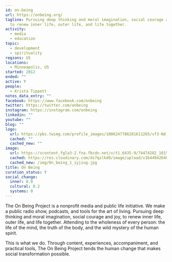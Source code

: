 ```yaml
---
id: on-being
url: https://onbeing.org/
tagline: Pursuing deep thinking and moral imagination, social courage and joy,
  to renew inner life, outer life, and life together.
activity:
  - media
  - education
topic:
  - development
  - spirituality
regions: US
locations:
  - Minneapolis, US
started: 2012
ended: ""
active: Y
people:
  - Krista Tippett
notes_data_entry: ""
facebook: https://www.facebook.com/onbeing
twitter: https://twitter.com/onbeing
instagram: https://instagram.com/onbeing
linkedin: ""
youtube: ""
blog: ""
logo:
  url: https://pbs.twimg.com/profile_images/1006247786281611265/vf3-Nd_h.jpg
  cached: ""
  cached_new: ""
image:
  url: https://scontent.fgla3-2.fna.fbcdn.net/v/t1.6435-9/74474282_10156373217291876_380903817505406976_n.jpg?_nc_cat=100&ccb=1-5&_nc_sid=2c4854&_nc_ohc=DtXUn2jMeFkAX9WZDmS&_nc_ht=scontent.fgla3-2.fna&oh=00_AT_V0NEkCkm8gpNQ6SsKIsIelQjdIsbARN9pmZcHDnrEPQ&oe=6231B3C6
  cached: https://res.cloudinary.com/ds7qslkd0/image/upload/v1644942648/Ecosystem%20Mapping/On_being_1_iyjzug.jpg
  cached_new: /img/On_being_1_iyjzug.jpg
title: On Being
curation_status: Y
social_change:
  inner: 0.8
  cultural: 0.2
  systems: 0
---
```


The On Being Project is a nonprofit media and public life initiative. We make a public radio show, podcasts, and tools for the art of living.  Pursuing deep thinking and moral imagination, social courage and joy, to renew inner life, outer life, and life together. Attending to the wholeness of every person: the life of the mind, the truth of the body, and the wild mystery of the human spirit.

This is what we do. Through content, experiences, accompaniment, and practical tools, The On Being Project tends the human change that makes social transformation possible. 
